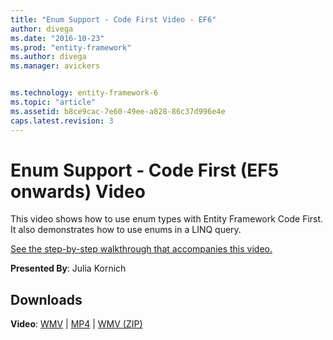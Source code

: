 ```yaml
---
title: "Enum Support - Code First Video - EF6"
author: divega
ms.date: "2016-10-23"
ms.prod: "entity-framework"
ms.author: divega
ms.manager: avickers


ms.technology: entity-framework-6
ms.topic: "article"
ms.assetid: b8ce9cac-7e60-49ee-a828-86c37d996e4e
caps.latest.revision: 3
---
```

# Enum Support - Code First (EF5 onwards) Video
This video shows how to use enum types with Entity Framework Code First. It also demonstrates how to use enums in a LINQ query.

[See the step-by-step walkthrough that accompanies this video.](../ef6/enum-support-code-first-ef5-onwards.md)

**Presented By**: Julia Kornich

## Downloads

**Video**: [WMV](http://download.microsoft.com/download/A/5/8/A583DEE8-FD5C-47EE-A4E1-966DDF39D1DA/HDI-ITPro-MSDN-winvideo-enumwithcodefirst.wmv) | [MP4](http://download.microsoft.com/download/A/5/8/A583DEE8-FD5C-47EE-A4E1-966DDF39D1DA/HDI-ITPro-MSDN-mp4video-enumwithcodefirst.m4v) | [WMV (ZIP)](http://download.microsoft.com/download/A/5/8/A583DEE8-FD5C-47EE-A4E1-966DDF39D1DA/HDI-ITPro-MSDN-winvideo-enumwithcodefirst.zip)
